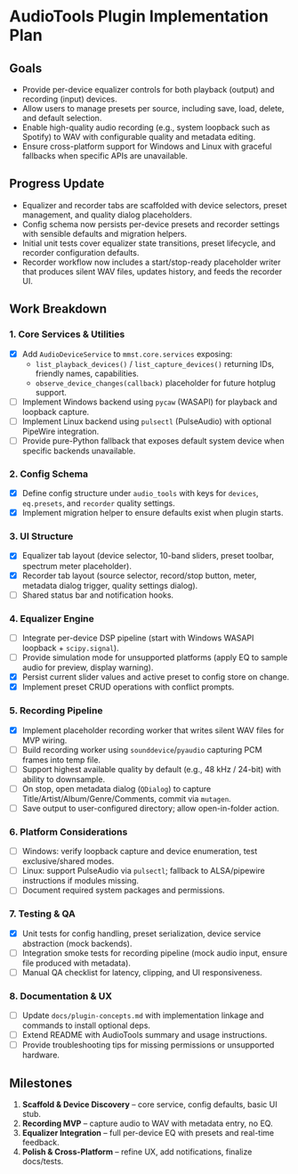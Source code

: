 # AudioTools Plugin Implementation Plan

## Goals

- Provide per-device equalizer controls for both playback (output) and recording (input) devices.
- Allow users to manage presets per source, including save, load, delete, and default selection.
- Enable high-quality audio recording (e.g., system loopback such as Spotify) to WAV with configurable quality and metadata editing.
- Ensure cross-platform support for Windows and Linux with graceful fallbacks when specific APIs are unavailable.

## Progress Update

- Equalizer and recorder tabs are scaffolded with device selectors, preset management, and quality dialog placeholders.
- Config schema now persists per-device presets and recorder settings with sensible defaults and migration helpers.
- Initial unit tests cover equalizer state transitions, preset lifecycle, and recorder configuration defaults.
- Recorder workflow now includes a start/stop-ready placeholder writer that produces silent WAV files, updates history, and feeds the recorder UI.

## Work Breakdown

### 1. Core Services & Utilities

- [x] Add `AudioDeviceService` to `mmst.core.services` exposing:
  - `list_playback_devices()` / `list_capture_devices()` returning IDs, friendly names, capabilities.
  - `observe_device_changes(callback)` placeholder for future hotplug support.
- [ ] Implement Windows backend using `pycaw` (WASAPI) for playback and loopback capture.
- [ ] Implement Linux backend using `pulsectl` (PulseAudio) with optional PipeWire integration.
- [ ] Provide pure-Python fallback that exposes default system device when specific backends unavailable.

### 2. Config Schema

- [x] Define config structure under `audio_tools` with keys for `devices`, `eq.presets`, and `recorder` quality settings.
- [x] Implement migration helper to ensure defaults exist when plugin starts.

### 3. UI Structure

- [x] Equalizer tab layout (device selector, 10-band sliders, preset toolbar, spectrum meter placeholder).
- [x] Recorder tab layout (source selector, record/stop button, meter, metadata dialog trigger, quality settings dialog).
- [ ] Shared status bar and notification hooks.

### 4. Equalizer Engine

- [ ] Integrate per-device DSP pipeline (start with Windows WASAPI loopback + `scipy.signal`).
- [ ] Provide simulation mode for unsupported platforms (apply EQ to sample audio for preview, display warning).
- [x] Persist current slider values and active preset to config store on change.
- [x] Implement preset CRUD operations with conflict prompts.

### 5. Recording Pipeline

- [x] Implement placeholder recording worker that writes silent WAV files for MVP wiring.
- [ ] Build recording worker using `sounddevice`/`pyaudio` capturing PCM frames into temp file.
- [ ] Support highest available quality by default (e.g., 48 kHz / 24-bit) with ability to downsample.
- [ ] On stop, open metadata dialog (`QDialog`) to capture Title/Artist/Album/Genre/Comments, commit via `mutagen`.
- [ ] Save output to user-configured directory; allow open-in-folder action.

### 6. Platform Considerations

- [ ] Windows: verify loopback capture and device enumeration, test exclusive/shared modes.
- [ ] Linux: support PulseAudio via `pulsectl`; fallback to ALSA/pipewire instructions if modules missing.
- [ ] Document required system packages and permissions.

### 7. Testing & QA

- [x] Unit tests for config handling, preset serialization, device service abstraction (mock backends).
- [ ] Integration smoke tests for recording pipeline (mock audio input, ensure file produced with metadata).
- [ ] Manual QA checklist for latency, clipping, and UI responsiveness.

### 8. Documentation & UX

- [ ] Update `docs/plugin-concepts.md` with implementation linkage and commands to install optional deps.
- [ ] Extend README with AudioTools summary and usage instructions.
- [ ] Provide troubleshooting tips for missing permissions or unsupported hardware.

## Milestones

1. **Scaffold & Device Discovery** – core service, config defaults, basic UI stub.
2. **Recording MVP** – capture audio to WAV with metadata entry, no EQ.
3. **Equalizer Integration** – full per-device EQ with presets and real-time feedback.
4. **Polish & Cross-Platform** – refine UX, add notifications, finalize docs/tests.
